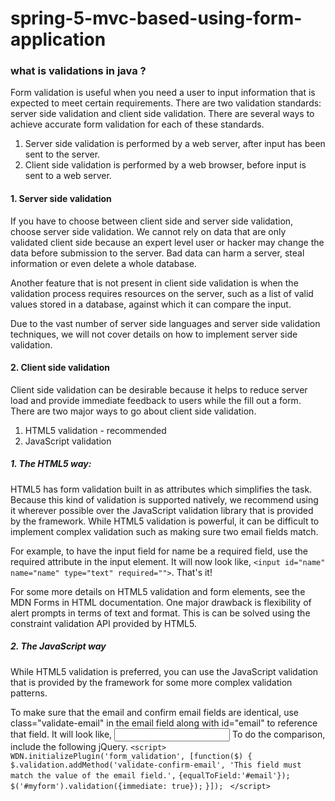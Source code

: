 # spring-5-mvc-based-using-form-application

### what is validations in java ?

Form validation is useful when you need a user to input information that is expected to meet certain requirements. There are two validation standards: server side validation and client side validation. There are several ways to achieve accurate form validation for each of these standards.
  1. Server side validation is performed by a web server, after input has been sent to the server.
  2. Client side validation is performed by a web browser, before input is sent to a web server.
  
#### 1. Server side validation

If you have to choose between client side and server side validation, choose server side validation. We cannot rely on data that are only validated client side because an expert level user or hacker may change the data before submission to the server. Bad data can harm a server, steal information or even delete a whole database.

Another feature that is not present in client side validation is when the validation process requires resources on the server, such as a list of valid values stored in a database, against which it can compare the input.

Due to the vast number of server side languages and server side validation techniques, we will not cover details on how to implement server side validation.

#### 2. Client side validation
Client side validation can be desirable because it helps to reduce server load and provide immediate feedback to users while the fill out a form. There are two major ways to go about client side validation.

1. HTML5 validation - recommended
2. JavaScript validation

##### 1. The HTML5 way:
HTML5 has form validation built in as attributes which simplifies the task. Because this kind of validation is supported natively, we recommend using it wherever possible over the JavaScript validation library that is provided by the framework. While HTML5 validation is powerful, it can be difficult to implement complex validation such as making sure two email fields match.

For example, to have the input field for name be a required field, use the required attribute in the input element. It will now look like, `<input id="name" name="name" type="text" required="">`. That's it!

For some more details on HTML5 validation and form elements, see the MDN Forms in HTML documentation. One major drawback is flexibility of alert prompts in terms of text and format. This is can be solved using the constraint validation API provided by HTML5.

##### 2. The JavaScript way
While HTML5 validation is preferred, you can use the JavaScript validation that is provided by the framework for some more complex validation patterns.

To make sure that the email and confirm email fields are identical, use class="validate-email" in the email field along with id="email" to reference that field. It will look like, <input class="validate-email" id="email" name="email" type="text">
To do the comparison, include the following jQuery.
`<script>`
        `WDN.initializePlugin('form_validation', [function($) {`
          `$.validation.addMethod('validate-confirm-email', 'This field must match the value of the email field.',`
          `{equalToField:'#email'});`
          `$('#myform').validation({immediate: true});`
          `}]); `
     `</script>`
